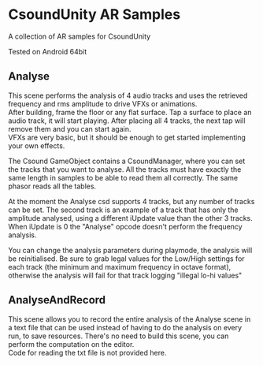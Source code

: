 # CsoundUnity AR Samples

A collection of AR samples for CsoundUnity

Tested on Android 64bit

## Analyse
This scene performs the analysis of 4 audio tracks and uses the retrieved frequency and rms amplitude to drive VFXs or animations.  
After building, frame the floor or any flat surface. Tap a surface to place an audio track, it will start playing. After placing all 4 tracks, the next tap will remove them and you can start again.   
VFXs are very basic, but it should be enough to get started implementing your own effects.

The Csound GameObject contains a CsoundManager, where you can set the tracks that you want to analyse.
All the tracks must have exactly the same length in samples to be able to read them all correctly. The same phasor reads all the tables.
 
At the moment the Analyse csd supports 4 tracks, but any number of tracks can be set.
The second track is an example of a track that has only the amplitude analysed, using a different iUpdate value than the other 3 tracks.
When iUpdate is 0 the "Analyse" opcode doesn't perform the frequency analysis.
 
You can change the analysis parameters during playmode, the analysis will be reinitialised.
Be sure to grab legal values for the Low/High settings for each track (the minimum and maximum frequency in octave format), otherwise the analysis will fail for that track logging "illegal lo-hi values"

## AnalyseAndRecord
This scene allows you to record the entire analysis of the Analyse scene in a text file that can be used instead of having to do the analysis on every run, to save resources.
There's no need to build this scene, you can perform the computation on the editor.  
Code for reading the txt file is not provided here.